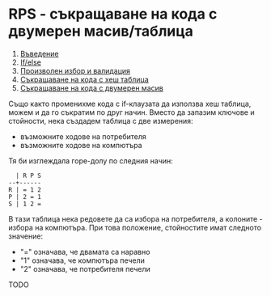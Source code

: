 # RPS - съкращаване на кода с двумерен масив/таблица

1. [Въведение](01_rps_intro.md)
1. [If/else](02_rps_if_else.md)
1. [Произволен избор и валидация](03_rps_random_choice_and_validation.md)
1. [Съкращаване на кода с хеш таблица](04_rps_hash.md)
1. [Съкращаване на кода с двумерен масив](05_rps_table.md)

Също както променихме кода с if-клаузата да използва хеш таблица, можем и да го съкратим по друг начин. Вместо да запазим ключове и стойности, нека създадем таблица с две измерения:

- възможните ходове на потребителя
- възможните ходове на компютъра

Тя би изглеждала горе-долу по следния начин:

```
  | R P S
--+------
R | = 1 2
P | 2 = 1
S | 1 2 =
```

В тази таблица нека редовете да са избора на потребителя, а колоните - избора на компютъра. При това положение, стойностите имат следното значение:

- "=" означава, че двамата са наравно
- "1" означава, че компютъра печели
- "2" означава, че потребителя печели

TODO

